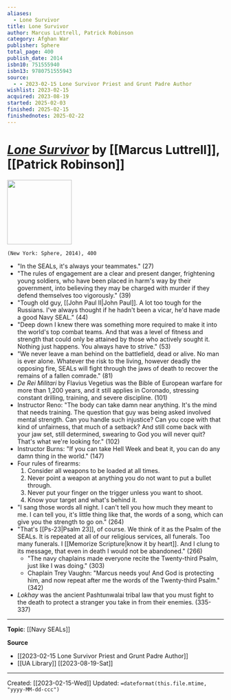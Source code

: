 ```yaml
---
aliases:
  - Lone Survivor
title: Lone Survivor
author: Marcus Luttrell, Patrick Robinson
category: Afghan War
publisher: Sphere
total_page: 400
publish_date: 2014
isbn10: 751555940
isbn13: 9780751555943
source:
  - - 2023-02-15 Lone Survivor Priest and Grunt Padre Author
wishlist: 2023-02-15
acquired: 2023-08-19
started: 2025-02-03
finished: 2025-02-15
finishednotes: 2025-02-22
---
```

# *[Lone Survivor]()* by [[Marcus Luttrell]], [[Patrick Robinson]]

<img src="http://books.google.com/books/content?id=wXHxngEACAAJ&printsec=frontcover&img=1&zoom=1&source=gbs_api" width=150>

`(New York: Sphere, 2014), 400`

- "In the SEALs, it's always your teammates." (27)
- "The rules of engagement are a clear and present danger, frightening young soldiers, who have been placed in harm's way by their government, into believing they may be charged with murder if they defend themselves too vigorously." (39)
- "Tough old guy, [[John Paul II|John Paul]]. A lot too tough for the Russians. I've always thought if he hadn't been a vicar, he'd have made a good Navy SEAL." (44)
- "Deep down I knew there was something more required to make it into the world's top combat teams. And that was a level of fitness and strength that could only be attained by those who actively sought it. Nothing just happens. You always have to strive." (53)
- "We never leave a man behind on the battlefield, dead or alive. No man is ever alone. Whatever the risk to the living, however deadly the opposing fire, SEALs will fight through the jaws of death to recover the remains of a fallen comrade." (81)
- *De Rei Militari* by Flavius Vegetius was the Bible of European warfare for more than 1,200 years, and it still applies in Coronado, stressing constant drilling, training, and severe discipline.  (101)
- Instructor Reno: "The body can take damn near anything. It's the mind that needs training. The question that guy was being asked involved mental strength. Can you handle such injustice? Can you cope with that kind of unfairness, that much of a setback? And still come back with your jaw set, still determined, swearing to God you will never quit? That's what we're looking for." (102)
- Instructor Burns: "If you can take Hell Week and beat it, you can do any damn thing in the world." (147)
- Four rules of firearms: 
	1. Consider all weapons to be loaded at all times.
	2. Never point a weapon at anything you do not want to put a bullet through.
	3. Never put your finger on the trigger unless you want to shoot.
	4. Know your target and what's behind it.
- "I sang those words all night. I can't tell you how much they meant to me. I can tell you, it's little thing like that, the words of a song, which can give you the strength to go on." (264)
- "That's [[Ps-23|Psalm 23]], of course. We think of it as the Psalm of the SEALs. It is repeated at all of our religious services, all funerals. Too many funerals. I [[Memorize Scripture|know it by heart]]. And I clung to its message, that even in death I would not be abandoned." (266)
	- "The navy chaplains made everyone recite the Twenty-third Psalm, just like I was doing." (303)
	- Chaplain Trey Vaughn: "Marcus needs you! And God is protecting him, and now repeat after me the words of the Twenty-third Psalm." (342)
- *Lokhay* was the ancient Pashtunwalai tribal law that you must fight to the death to protect a stranger you take in from their enemies. (335-337)

--- 
**Topic**: [[Navy SEALs]]

**Source**
- [[2023-02-15 Lone Survivor Priest and Grunt Padre Author]]
- [[UA Library]] [[2023-08-19-Sat]] 

---
Created: [[2023-02-15-Wed]]
Updated: `=dateformat(this.file.mtime, "yyyy-MM-dd-ccc")`